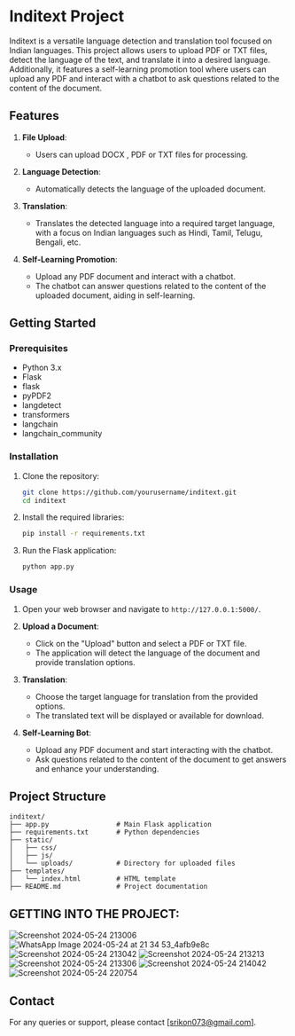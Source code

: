 
# Inditext Project

Inditext is a versatile language detection and translation tool focused on Indian languages. This project allows users to upload PDF or TXT files, detect the language of the text, and translate it into a desired language. Additionally, it features a self-learning promotion tool where users can upload any PDF and interact with a chatbot to ask questions related to the content of the document.

## Features

1. **File Upload**:
   - Users can upload DOCX , PDF or TXT files for processing.

2. **Language Detection**:
   - Automatically detects the language of the uploaded document.

3. **Translation**:
   - Translates the detected language into a required target language, with a focus on Indian languages such as Hindi, Tamil, Telugu, Bengali, etc.

4. **Self-Learning Promotion**:
   - Upload any PDF document and interact with a chatbot.
   - The chatbot can answer questions related to the content of the uploaded document, aiding in self-learning.

## Getting Started

### Prerequisites

- Python 3.x
- Flask
- flask
- pyPDF2
- langdetect
- transformers
- langchain
- langchain_community


### Installation

1. Clone the repository:
   ```bash
   git clone https://github.com/yourusername/inditext.git
   cd inditext
   ```

2. Install the required libraries:
   ```bash
   pip install -r requirements.txt
   ```

3. Run the Flask application:
   ```bash
   python app.py
   ```

### Usage

1. Open your web browser and navigate to `http://127.0.0.1:5000/`.

2. **Upload a Document**:
   - Click on the "Upload" button and select a PDF or TXT file.
   - The application will detect the language of the document and provide translation options.

3. **Translation**:
   - Choose the target language for translation from the provided options.
   - The translated text will be displayed or available for download.

4. **Self-Learning Bot**:
   - Upload any PDF document and start interacting with the chatbot.
   - Ask questions related to the content of the document to get answers and enhance your understanding.

## Project Structure

```
inditext/
├── app.py                 # Main Flask application
├── requirements.txt       # Python dependencies
├── static/
│   ├── css/
│   ├── js/
│   └── uploads/           # Directory for uploaded files
├── templates/
│   └── index.html         # HTML template
├── README.md              # Project documentation
```

## GETTING INTO THE PROJECT:


![Screenshot 2024-05-24 213006](https://github.com/Srik9703/IndiText/assets/105278289/245974b7-7eca-4fd5-a88a-a38dc846ac2f)
![WhatsApp Image 2024-05-24 at 21 34 53_4afb9e8c](https://github.com/Srik9703/IndiText/assets/105278289/3ac4d5d4-3a7b-4958-a2e8-39cb3f2ac557)
![Screenshot 2024-05-24 213042](https://github.com/Srik9703/IndiText/assets/105278289/7bea5425-bb16-443b-bdc3-cdc71d59bf52)
![Screenshot 2024-05-24 213213](https://github.com/Srik9703/IndiText/assets/105278289/e12cd8ad-edf0-421c-b232-98618435afae)
![Screenshot 2024-05-24 213306](https://github.com/Srik9703/IndiText/assets/105278289/b9a7dd81-5c60-4141-a76a-58bb5f38bd69)
![Screenshot 2024-05-24 214042](https://github.com/Srik9703/IndiText/assets/105278289/b8b9e1aa-8b0c-479c-b396-de9dd1c1d301)
![Screenshot 2024-05-24 220754](https://github.com/Srik9703/IndiText/assets/105278289/ab060f77-f022-402c-971a-564e79eb5d42)


## Contact

For any queries or support, please contact [srikon073@gmail.com].
